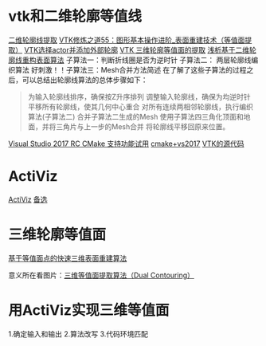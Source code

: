 # vtk和二维轮廓等值线
[二维轮廓线提取](http://blog.sina.com.cn/s/blog_84181a7901017ts9.html)
[VTK修炼之道55：图形基本操作进阶_表面重建技术（等值面提取）](https://blog.csdn.net/shenziheng1/article/details/54866291?utm_source=blogxgwz6)
[VTK选择actor并添加外部轮廓](https://blog.csdn.net/douzi949389/article/details/99717065)
[VTK 三维轮廓等值面的提取](https://blog.csdn.net/Jane_yuhui/article/details/51983716?depth_1-utm_source=distribute.pc_relevant.none-task&utm_source=distribute.pc_relevant.none-task)
[浅析基于二维轮廓线重构表面算法](https://blog.csdn.net/u013339596/article/details/19167037)
子算法一：判断折线圈是否为逆时针 子算法二： 两层轮廓线编织算法 好刺激！！子算法三：Mesh合并方法简述
在了解了这些子算法的过程之后，可以总结出轮廓线算法的总体步骤如下：
> 为输入轮廓线排序，确保按Z升序排列
    调整输入轮廓线，确保为均逆时针
    平移所有轮廓线，使其几何中心重合
    对所有连续两相邻轮廓线，执行编织算法(子算法二)
    合并子算法二生成的Mesh
    使用子算法四三角化顶面和地面，并将三角片与上一步的Mesh合并
    将轮廓线平移回原来位置。
    
[Visual Studio 2017 RC CMake 支持功能试用](https://fzheng.me/2016/11/22/vs2017_cmake_trial/)
[cmake+vs2017](https://blog.csdn.net/dongchongyang/article/details/80054456?utm_source=blogxgwz4)
[VTK的源代码](https://www.kutu66.com//GitHub/article_78426)
# ActiViz
[ActiViz](https://my.oschina.net/u/3245207?tab=newest&catalogId=5915858)
[备选](https://blog.csdn.net/annjeff/article/details/88597051?depth_1-utm_source=distribute.pc_relevant.none-task&utm_source=distribute.pc_relevant.none-task)
# 三维轮廓等值面
[基于等值面点的快速三维表面重建算法 ](http://xueshu.baidu.com/usercenter/paper/show?paperid=bbbe9cbacf1094ef505854bfc94db59d&site=xueshu_se)

意义所在看图片：[三维等值面提取算法（Dual Contouring）](https://www.cnblogs.com/shushen/p/5607833.html)

# 用ActiViz实现三维等值面
1.确定输入和输出
2.算法改写
3.代码环境匹配